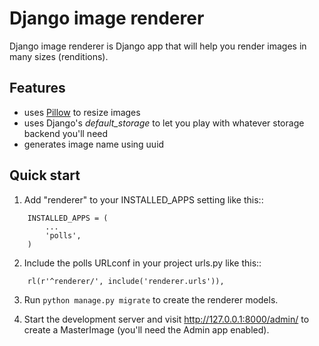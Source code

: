# Django image renderer

Django image renderer is Django app that will help you render images in many sizes (renditions).

## Features

- uses [Pillow](https://github.com/python-pillow/Pillow) to resize images
- uses Django's _default_storage_ to let you play with whatever storage backend you'll need
- generates image name using uuid

## Quick start

1. Add "renderer" to your INSTALLED_APPS setting like this::

```
    INSTALLED_APPS = (
        ...
        'polls',
    )
```

2. Include the polls URLconf in your project urls.py like this::

```
    rl(r'^renderer/', include('renderer.urls')),
```

3. Run `python manage.py migrate` to create the renderer models.

4. Start the development server and visit http://127.0.0.1:8000/admin/
   to create a MasterImage (you'll need the Admin app enabled).
